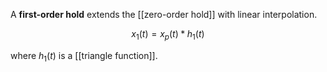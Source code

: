A **first-order hold** extends the [[zero-order hold]] with linear interpolation.

$$
x_1(t) = x_p(t) * h_1(t)
$$

where $h_1(t)$ is a [[triangle function]].